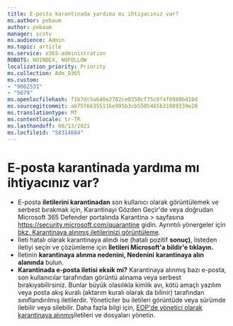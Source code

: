 ```yaml
---
title: E-posta karantinada yardıma mı ihtiyacınız var?
ms.author: pebaum
author: pebaum
manager: scotv
ms.audience: Admin
ms.topic: article
ms.service: o365-administration
ROBOTS: NOINDEX, NOFOLLOW
localization_priority: Priority
ms.collection: Adm_O365
ms.custom:
- "9002531"
- "5679"
ms.openlocfilehash: f1b7dc5a648e2782ce0350cf75c0f4f0980b418d
ms.sourcegitcommit: ab75f66355116e995b3cb5505465b31989339e28
ms.translationtype: MT
ms.contentlocale: tr-TR
ms.lasthandoff: 08/13/2021
ms.locfileid: "58314684"
---
```

# <a name="need-help-with-email-quarantine"></a>E-posta karantinada yardıma mı ihtiyacınız var?

- E-posta **iletilerini karantinadan** son kullanıcı olarak görüntülemek  ve serbest bırakmak için, Karantinayı Gözden Geçir'de veya doğrudan Microsoft 365 Defender portalında Karantina  \>  sayfasına <https://security.microsoft.com/quarantine> gidin. Ayrıntılı yönergeler için [bkz. Karantinaya alınmış iletilerinizi görüntüleme](https://docs.microsoft.com/microsoft-365/security/office-365-security/find-and-release-quarantined-messages-as-a-user#view-your-quarantined-messages).
- İleti hatalı olarak karantinaya alındı ise (hatalı pozitif **sonuç)**, listeden iletiyi seçin ve çözümleme için **İletileri Microsoft'a bildir'e tıklayın.**
- İletinin **karantinaya alınma nedenini, Nedenini** **karantinaya alın alanında** bulun.
- **Karantinada e-posta iletisi eksik mi?** Karantinaya alınmış bazı e-posta, son kullanıcılar tarafından görüntü alınama veya serbest bırakıyabilirsiniz. Bunlar büyük olasılıkla kimlik avı, kötü amaçlı yazılım veya posta akış kuralı (aktarım kuralı olarak da bilinir) tarafından sınıflandırılmış iletilerdir. Yöneticiler bu iletileri görüntüde veya sürümde ilebilir veya silebilir. Daha fazla bilgi için, [EOP'de yönetici olarak karantinaya alınmış](https://docs.microsoft.com/microsoft-365/security/office-365-security/manage-quarantined-messages-and-files)iletileri ve dosyaları yönetin.

